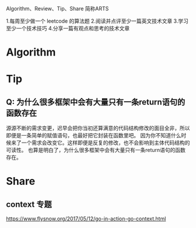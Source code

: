 Algorithm、Review、Tip、Share 简称ARTS

1.每周至少做一个 leetcode 的算法题 2.阅读并点评至少一篇英文技术文章 3.学习至少一个技术技巧 4.分享一篇有观点和思考的技术文章

# Algorithm


# Tip

## Q: 为什么很多框架中会有大量只有一条return语句的函数存在
源源不断的需求变更，迟早会把你当初还算满意的代码结构修改的面目全非，所以即便是一条简单的赋值语句，也最好把它封装在函数里吧。
因为你不知道什么时候来了一个需求会改变它。这样即便是反复的修改，也不会影响到主体代码结构的可读性。
也算是明白了，为什么很多框架中会有大量只有一条return语句的函数存在。

# Share

## context 专题

https://www.flysnow.org/2017/05/12/go-in-action-go-context.html
